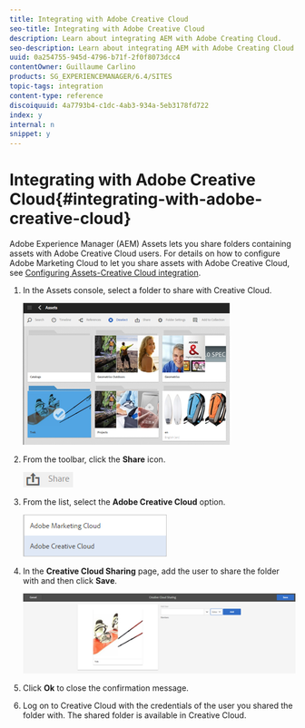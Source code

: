 ```yaml
---
title: Integrating with Adobe Creative Cloud
seo-title: Integrating with Adobe Creative Cloud
description: Learn about integrating AEM with Adobe Creating Cloud.
seo-description: Learn about integrating AEM with Adobe Creating Cloud.
uuid: 0a254755-945d-4796-b71f-2f0f8073dcc4
contentOwner: Guillaume Carlino
products: SG_EXPERIENCEMANAGER/6.4/SITES
topic-tags: integration
content-type: reference
discoiquuid: 4a7793b4-c1dc-4ab3-934a-5eb3178fd722
index: y
internal: n
snippet: y
---
```


# Integrating with Adobe Creative Cloud{#integrating-with-adobe-creative-cloud}

Adobe Experience Manager (AEM) Assets lets you share folders containing assets with Adobe Creative Cloud users. For details on how to configure Adobe Marketing Cloud to let you share assets with Adobe Creative Cloud, see [Configuring Assets-Creative Cloud integration](../../../sites/administering/using/configure-assets-cc-integration.md).

1. In the Assets console, select a folder to share with Creative Cloud.

   ![](assets/chlimage_1-18.png)

1. From the toolbar, click the **Share** icon.

   ![](assets/chlimage_1-19.png)

1. From the list, select the **Adobe Creative Cloud** option.

   ![](assets/chlimage_1-20.png)

1. In the **Creative Cloud Sharing** page, add the user to share the folder with and then click **Save**.

   ![](assets/chlimage_1-21.png)

1. Click **Ok** to close the confirmation message.
1. Log on to Creative Cloud with the credentials of the user you shared the folder with. The shared folder is available in Creative Cloud.

